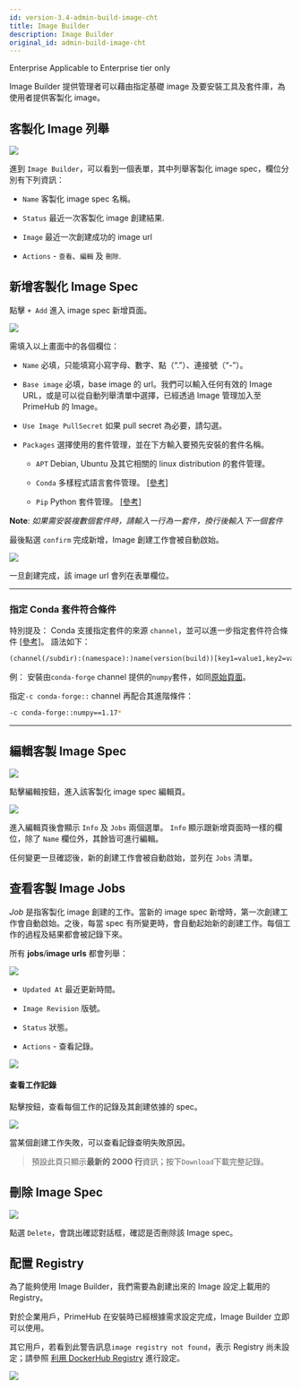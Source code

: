 ```yaml
---
id: version-3.4-admin-build-image-cht
title: Image Builder
description: Image Builder
original_id: admin-build-image-cht
---
```


<div class="ee-only tooltip">Enterprise
  <span class="tooltiptext">Applicable to Enterprise tier only</span>
</div>

Image Builder 提供管理者可以藉由指定基礎 image 及要安裝工具及套件庫，為使用者提供客製化 image。

## 客製化 Image 列舉

![](assets/build_img_main_v28.png)

進到 `Image Builder`，可以看到一個表單，其中列舉客製化 image spec，欄位分別有下列資訊：

+ `Name` 客製化 image spec 名稱。

+ `Status` 最近一次客製化 image 創建結果.

+ `Image` 最近一次創建成功的 image url 

+ `Actions` - `查看`、`編輯` 及 `刪除`.

## 新增客製化 Image Spec

點擊 `+ Add` 進入 image spec 新增頁面。

![](assets/build_img_create_v26.png)

需填入以上畫面中的各個欄位：

+ `Name` 必填，只能填寫小寫字母、數字、點（“.”）、連接號（“-”）。

+ `Base image` 必填，base image 的 url。我們可以輸入任何有效的 Image URL，或是可以從自動列舉清單中選擇，已經透過 Image 管理加入至 PrimeHub 的 Image。

+ `Use Image PullSecret` 如果 pull secret 為必要，請勾選。

+ `Packages` 選擇使用的套件管理，並在下方輸入要預先安裝的套件名稱。

  + `APT` Debian, Ubuntu 及其它相關的 linux distribution 的套件管理。

  + `Conda` 多樣程式語言套件管理。 [[參考]](https://docs.conda.io/projects/conda/en/latest/user-guide/tasks/manage-pkgs.html#installing-packages)

  + `Pip`  Python 套件管理。 [[參考]](https://packaging.python.org/tutorials/installing-packages/#use-pip-for-installing)

**Note**:
*如果需安裝複數個套件時，請輸入一行為一套件，換行後輸入下一個套件*

最後點選 `confirm` 完成新增，Image 創建工作會被自動啟始。

![](assets/build_img_url.png)

一旦創建完成，該 image url 會列在表單欄位。

---

### 指定 Conda 套件符合條件

特別提及： Conda 支援指定套件的來源 `channel`，並可以進一步指定套件符合條件 [[參考]](https://docs.conda.io/projects/conda-build/en/latest/resources/package-spec.html#package-match-specifications)。 語法如下：

```txt
(channel(/subdir):(namespace):)name(version(build))[key1=value1,key2=value2]
```

例： 安裝由`conda-forge` channel 提供的`numpy`套件，如同[原始頁面](https://anaconda.org/conda-forge/numpy)。

指定`-c conda-forge::` channel 再配合其進階條件：

```bash
-c conda-forge::numpy==1.17*
```

---

## 編輯客製 Image Spec

![](assets/edit_button.png)

點擊編輯按鈕，進入該客製化 image spec 編輯頁。

![](assets/build_img_edit_v26.png)

進入編輯頁後會顯示 `Info` 及 `Jobs` 兩個選單。
`Info` 顯示跟新增頁面時一樣的欄位，除了 `Name` 欄位外，其餘皆可進行編輯。

任何變更一旦確認後，新的創建工作會被自動啟始，並列在 `Jobs` 清單。

## 查看客製 Image Jobs

*Job* 是指客製化 image 創建的工作。當新的 image spec 新增時，第一次創建工作會自動啟始。之後，每當 spec 有所變更時，會自動起始新的創建工作。每個工作的過程及結果都會被記錄下來。

所有 **jobs**/**image urls** 都會列舉：

![](assets/build_img_jobs_v26.png)

+ `Updated At` 最近更新時間。

+ `Image Revision` 版號。

+ `Status` 狀態。

+ `Actions` - 查看記錄。

![](assets/build_img_job_view.png)

#### 查看工作記錄

點擊按鈕，查看每個工作的記錄及其創建依據的 spec。

![](assets/build_img_job_v28.png)

當某個創建工作失敗，可以查看記錄查明失敗原因。

>預設此頁只顯示**最新的 2000 行**資訊；按下`Download`下載完整記錄。

## 刪除 Image Spec

![](assets/build_img_del.png)

點選 `Delete`，會跳出確認對話框，確認是否刪除該 Image spec。

## 配置 Registry

為了能夠使用 Image Builder，我們需要為創建出來的 Image 設定上載用的 Registry。

對於企業用戶，PrimeHub 在安裝時已經根據需求設定完成，Image Builder 立即可以使用。

其它用戶，若看到此警告訊息`image registry not found`，表示 Registry 尚未設定；請參照 [利用 DockerHub Registry](../quickstart/dockerhub-registry) 進行設定。

![](assets/build_img_warning.png)
